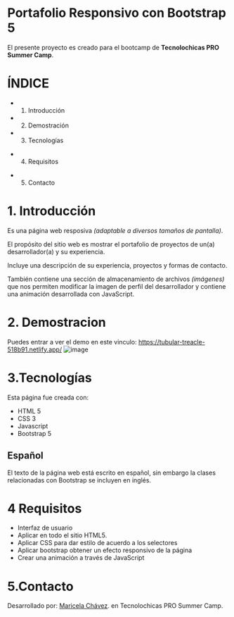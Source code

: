# Portafolio Responsivo con Bootstrap 5

El presente proyecto es creado para el bootcamp de **Tecnolochicas PRO Summer Camp**.
# ÍNDICE
* 1. Introducción
* 2. Demostración
* 3. Tecnologías
+ 4. Requisitos
* 5. Contacto
  
# 1. Introducción
Es una página web resposiva *(adaptable a diversos tamaños de pantalla)*.

El propósito del sitio web es mostrar el portafolio de proyectos de un(a) desarrollador(a) y su experiencia.

Incluye una descripción de su experiencia, proyectos y formas de contacto.

También contiene una sección de almacenamiento de archivos *(imágenes)* que nos permiten modificar la imagen de perfil del desarrollador y contiene una animación desarrollada con JavaScript.
# 2. Demostracion
Puedes entrar a ver el demo en este vinculo: https://tubular-treacle-518b91.netlify.app/
![image](https://github.com/actMariCh/portafolio/assets/140435095/bf65aa5d-c22e-4695-8b5f-4177b312172c)
# 3.Tecnologías

Esta página fue creada con:

* HTML 5
* CSS 3
* Javascript
* Bootstrap 5

## Español
 El texto de la página web está escrito en español, sin embargo la clases relacionadas con Bootstrap se incluyen en inglés.
# 4 Requisitos
+ Interfaz de usuario
+ Aplicar en todo el sitio HTML5.
+ Aplicar CSS para dar estilo de acuerdo a los selectores
+ Aplicar bootstrap obtener un efecto responsivo de la página
+ Crear una animación a través de JavaScript

# 5.Contacto
Desarrollado por: [Maricela Chávez](https://www.linkedin.com/in/maricela-chavez-de-la-cruz-25a452285/). en Tecnolochicas PRO Summer Camp.

